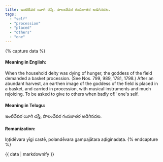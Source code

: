 ```yaml
---
title: ఇంటిదేవర యీగి చస్తే, పొలందేవర గంపజాతర అడిగినదట.
tags:
  - "self"
  - "procession"
  - "placed"
  - "others"
  - "one"
---
```


{% capture data %}
#### Meaning in English:
When the household deity was dying of hunger, the goddess of the field demanded a basket procession.
(See Nos. 799, 989, 1781, 1798.)
After an abundant harvest, an earthen image of the goddess of the field is placed in a basket, and carried in procession, with musical instruments and much rejoicing.
To be asked to give to others when badly of!' one's self.

#### Meaning in Telugu:
ఇంటిదేవర యీగి చస్తే, పొలందేవర గంపజాతర అడిగినదట.

#### Romanization:
Iṇṭidēvara yīgi castē, polandēvara gampajātara aḍiginadaṭa.
{% endcapture %}

{{ data | markdownify }}

